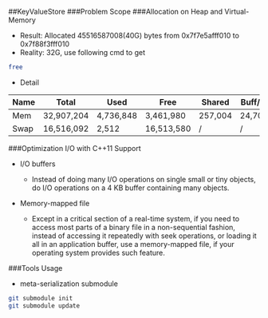 ##KeyValueStore
###Problem Scope
###Allocation on Heap and Virtual-Memory
- Result: Allocated 45516587008(40G) bytes from 0x7f7e5afff010 to 0x7f88f3fff010
- Reality: 32G, use following cmd to get
```zsh
free
```
- Detail      

Name | Total | Used | Free | Shared | Buff/Cache | Available   
--- | --- | --- | --- | --- | --- | ---
Mem  | 32,907,204 | 4,736,848 | 3,461,980 | 257,004 | 24,708,376 | 27,729,972  
Swap | 16,516,092  | 2,512 | 16,513,580 | /  | /  |  /      

###Optimization I/O with C++11 Support
- I/O buffers
  - Instead of doing many I/O operations on single small or tiny objects, do I/O operations on a 4 KB buffer containing many objects.

- Memory-mapped file
  - Except in a critical section of a real-time system, if you need to access most parts of a binary file in a non-sequential fashion, instead of accessing it repeatedly with seek operations, or loading it all in an application buffer, use a memory-mapped file, if your operating system provides such feature.
  
###Tools Usage
- meta-serialization submodule   
```zsh
git submodule init   
git submodule update
```
